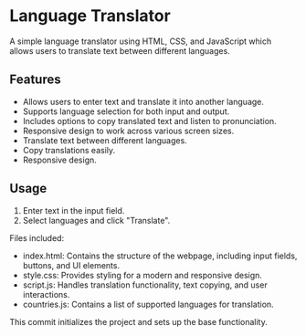 # Language Translator

A simple language translator using HTML, CSS, and JavaScript which allows users to translate text between different languages.

## Features
- Allows users to enter text and translate it into another language.
- Supports language selection for both input and output.
- Includes options to copy translated text and listen to pronunciation.
- Responsive design to work across various screen sizes.
- Translate text between different languages.
- Copy translations easily.
- Responsive design.

## Usage
1. Enter text in the input field.
2. Select languages and click "Translate".

Files included:
- index.html: Contains the structure of the webpage, including input fields, buttons, and UI elements.
- style.css: Provides styling for a modern and responsive design.
- script.js: Handles translation functionality, text copying, and user interactions.
- countries.js: Contains a list of supported languages for translation.

This commit initializes the project and sets up the base functionality.
